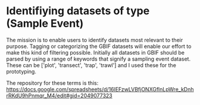 # Identifiying datasets of type (Sample Event)

The mission is to enable users to identify datasets most relevant to their purpose. Tagging or categorizing the GBIF datasets will enable our effort to make this kind of filtering possible.
Initially all datasets in GBIF should be parsed by using a range of keywords that signify a sampling event dataset.
These can be ['plot', 'transect', 'trap', 'trawl'] and I used these for the prototyping.

The repository for these terms is this:
https://docs.google.com/spreadsheets/d/16lEFzwLVBfjONXGflnLpWre_kDnhrRKdU9hPnmqr_M4/edit#gid=2049077323



